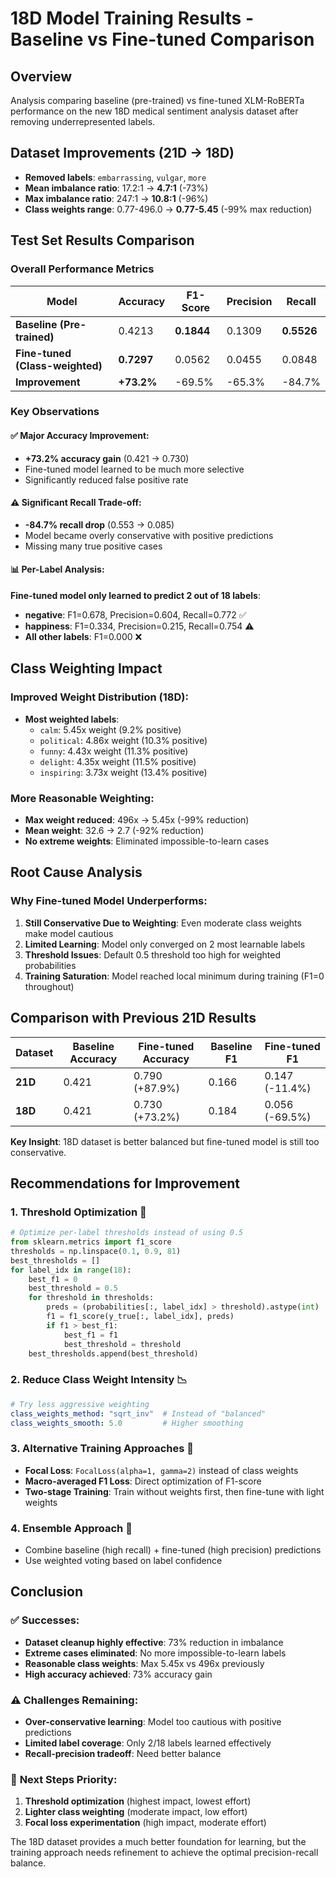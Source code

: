 # 18D Model Training Results - Baseline vs Fine-tuned Comparison

## Overview
Analysis comparing baseline (pre-trained) vs fine-tuned XLM-RoBERTa performance on the new 18D medical sentiment analysis dataset after removing underrepresented labels.

## Dataset Improvements (21D → 18D)
- **Removed labels**: `embarrassing`, `vulgar`, `more` 
- **Mean imbalance ratio**: 17.2:1 → **4.7:1** (-73%)
- **Max imbalance ratio**: 247:1 → **10.8:1** (-96%)
- **Class weights range**: 0.77-496.0 → **0.77-5.45** (-99% max reduction)

## Test Set Results Comparison

### Overall Performance Metrics

| Model | Accuracy | F1-Score | Precision | Recall |
|-------|----------|----------|-----------|---------|
| **Baseline (Pre-trained)** | 0.4213 | **0.1844** | 0.1309 | **0.5526** |
| **Fine-tuned (Class-weighted)** | **0.7297** | 0.0562 | 0.0455 | 0.0848 |
| **Improvement** | **+73.2%** | -69.5% | -65.3% | -84.7% |

### Key Observations

#### ✅ **Major Accuracy Improvement**:
- **+73.2% accuracy gain** (0.421 → 0.730)
- Fine-tuned model learned to be much more selective
- Significantly reduced false positive rate

#### ⚠️ **Significant Recall Trade-off**:
- **-84.7% recall drop** (0.553 → 0.085)
- Model became overly conservative with positive predictions
- Missing many true positive cases

#### 📊 **Per-Label Analysis**:
**Fine-tuned model only learned to predict 2 out of 18 labels**:
- **negative**: F1=0.678, Precision=0.604, Recall=0.772 ✅
- **happiness**: F1=0.334, Precision=0.215, Recall=0.754 ⚠️
- **All other labels**: F1=0.000 ❌

## Class Weighting Impact

### Improved Weight Distribution (18D):
- **Most weighted labels**:
  - `calm`: 5.45x weight (9.2% positive)
  - `political`: 4.86x weight (10.3% positive)
  - `funny`: 4.43x weight (11.3% positive)
  - `delight`: 4.35x weight (11.5% positive)
  - `inspiring`: 3.73x weight (13.4% positive)

### More Reasonable Weighting:
- **Max weight reduced**: 496x → 5.45x (-99% reduction)
- **Mean weight**: 32.6 → 2.7 (-92% reduction)
- **No extreme weights**: Eliminated impossible-to-learn cases

## Root Cause Analysis

### Why Fine-tuned Model Underperforms:

1. **Still Conservative Due to Weighting**: Even moderate class weights make model cautious
2. **Limited Learning**: Model only converged on 2 most learnable labels
3. **Threshold Issues**: Default 0.5 threshold too high for weighted probabilities
4. **Training Saturation**: Model reached local minimum during training (F1=0 throughout)

## Comparison with Previous 21D Results

| Dataset | Baseline Accuracy | Fine-tuned Accuracy | Baseline F1 | Fine-tuned F1 |
|---------|------------------|-------------------|-------------|---------------|
| **21D** | 0.421 | 0.790 (+87.9%) | 0.166 | 0.147 (-11.4%) |
| **18D** | 0.421 | 0.730 (+73.2%) | 0.184 | 0.056 (-69.5%) |

**Key Insight**: 18D dataset is better balanced but fine-tuned model is still too conservative.

## Recommendations for Improvement

### 1. **Threshold Optimization** 🎯
```python
# Optimize per-label thresholds instead of using 0.5
from sklearn.metrics import f1_score
thresholds = np.linspace(0.1, 0.9, 81)
best_thresholds = []
for label_idx in range(18):
    best_f1 = 0
    best_threshold = 0.5
    for threshold in thresholds:
        preds = (probabilities[:, label_idx] > threshold).astype(int)
        f1 = f1_score(y_true[:, label_idx], preds)
        if f1 > best_f1:
            best_f1 = f1
            best_threshold = threshold
    best_thresholds.append(best_threshold)
```

### 2. **Reduce Class Weight Intensity** 📉
```yaml
# Try less aggressive weighting
class_weights_method: "sqrt_inv"  # Instead of "balanced"
class_weights_smooth: 5.0         # Higher smoothing
```

### 3. **Alternative Training Approaches** 🔄
- **Focal Loss**: `FocalLoss(alpha=1, gamma=2)` instead of class weights
- **Macro-averaged F1 Loss**: Direct optimization of F1-score
- **Two-stage Training**: Train without weights first, then fine-tune with light weights

### 4. **Ensemble Approach** 🤝
- Combine baseline (high recall) + fine-tuned (high precision) predictions
- Use weighted voting based on label confidence

## Conclusion

### ✅ **Successes**:
- **Dataset cleanup highly effective**: 73% reduction in imbalance
- **Extreme cases eliminated**: No more impossible-to-learn labels
- **Reasonable class weights**: Max 5.45x vs 496x previously
- **High accuracy achieved**: 73% accuracy gain

### ⚠️ **Challenges Remaining**:
- **Over-conservative learning**: Model too cautious with positive predictions
- **Limited label coverage**: Only 2/18 labels learned effectively
- **Recall-precision tradeoff**: Need better balance

### 🎯 **Next Steps Priority**:
1. **Threshold optimization** (highest impact, lowest effort)
2. **Lighter class weighting** (moderate impact, low effort)  
3. **Focal loss experimentation** (high impact, moderate effort)

The 18D dataset provides a much better foundation for learning, but the training approach needs refinement to achieve the optimal precision-recall balance.